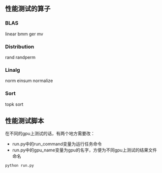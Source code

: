 ## 性能测试的算子
### BLAS
linear  bmm ger mv
### Distribution
rand    randperm
### Linalg
norm    einsum  normalize
### Sort
topk    sort


## 性能测试脚本
在不同的gpu上测试的话，有两个地方需要改：
- run.py中的run_command变量为运行任务命令
- run.py中的gpu_name变量为gpu的名字，方便为不同gpu上测试的结果文件命名
```
python run.py
```